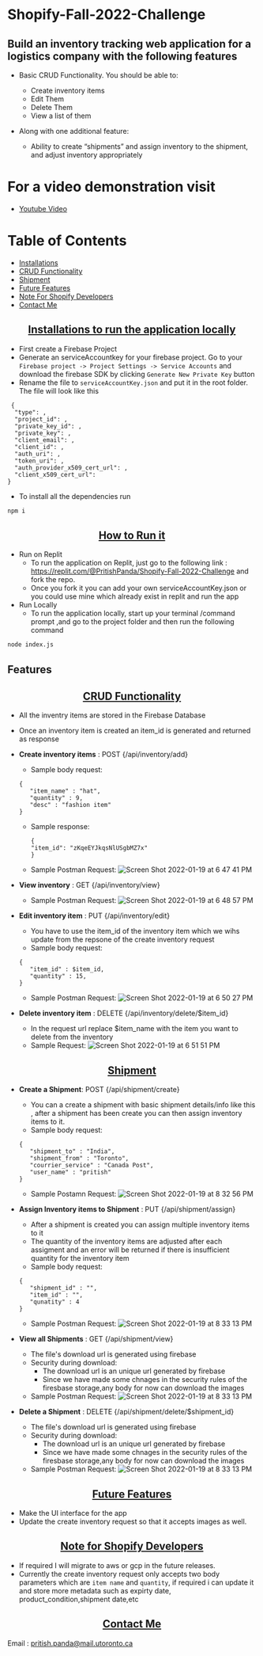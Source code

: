 # Shopify-Fall-2022-Challenge

## Build an inventory tracking web application for a logistics company with the following features

* Basic CRUD Functionality. You should be able to:
    * Create inventory items
    * Edit Them
    * Delete Them
    * View a list of them

* Along with one additional feature:
    * Ability to create “shipments” and assign inventory to the shipment, and adjust inventory appropriately

# For a video demonstration visit
-  [Youtube Video](https://www.youtube.com/watch?v=U19rjLJybpw)

# Table of Contents
- [Installations](#installations)
- [CRUD Functionality](#CRUD-Functionality)
- [Shipment](#shipment)
- [Future Features](#future-features)
- [Note For Shopify Developers](#note-for-shopify-developers)
- [Contact Me](#contact-me)


<p align="center">
    <u><h2 align="center">Installations to run the application locally</h2></u>
</p>

- First create a Firebase Project
-  Generate an serviceAccountkey for your firebase project. Go to your ```Firebase project -> Project Settings -> Service Accounts``` and download the firebase SDK by clicking ```Generate New Private Key``` button
- Rename the file to ``` serviceAccountKey.json ``` and put it in the root folder. The file will look like this
```
 {
  "type": ,
  "project_id": ,
  "private_key_id": ,
  "private_key": ,
  "client_email": ,
  "client_id": ,
  "auth_uri": ,
  "token_uri": ,
  "auth_provider_x509_cert_url": ,
  "client_x509_cert_url": 
}
```
- To install all the dependencies run 
```bash
npm i
```

<p align="center">
    <u><h2 align="center">How to Run it</h2></u>
</p>

- Run on Replit
  - To run the application on Replit, just go to the following link : https://replit.com/@PritishPanda/Shopify-Fall-2022-Challenge and fork the repo.
  - Once you fork it you can add your own serviceAccountKey.json or you could use mine which already exist in replit and run the app
- Run Locally
  - To run the application locally, start up your terminal /command prompt ,and go to the project folder and then run the following command
```bash
node index.js
```


## Features
<p align="center">
    <u><h2 align="center">CRUD Functionality</h2></u>
</p>


- All the inventry items are stored in the Firebase Database
- Once an inventory item is created an item_id is generated and returned as response
- **Create inventory items** : POST {/api/inventory/add}
   - Sample body request:
   ```
   {
      "item_name" : "hat",
      "quantity" : 9,
      "desc" : "fashion item"
   }
   ```
  - Sample response:
     ```
     {
    "item_id": "zKqeEYJkqsNlUSgbMZ7x"
    }
     ```
   - Sample Postman Request:
    ![Screen Shot 2022-01-19 at 6 47 41 PM](https://user-images.githubusercontent.com/60456975/150245325-9d0f7855-158b-412e-bad6-661e12678fda.png)
  
    
- **View inventory** : GET {/api/inventory/view}
   - Sample Postman Request:
   ![Screen Shot 2022-01-19 at 6 48 57 PM](https://user-images.githubusercontent.com/60456975/150245621-8b61ef05-b4db-4a1f-b2c3-a46430c12bb3.png)

- **Edit inventory item** : PUT {/api/inventory/edit}
  - You have to use the item_id of the  inventory item which we wihs update from the repsone of the create inventory request 
   - Sample body request:
   ```
   {
      "item_id" : $item_id,
      "quantity" : 15,
   }
   ```

   - Sample Postman Request:
   ![Screen Shot 2022-01-19 at 6 50 27 PM](https://user-images.githubusercontent.com/60456975/150245424-81ee4c21-b97b-4b9d-adc6-183291e7f425.png)

- **Delete inventory item** : DELETE {/api/inventory/delete/$item_id}
   - In the request url replace $item_name with the item you want to delete from the inventory
   - Sample Request:
   ![Screen Shot 2022-01-19 at 6 51 51 PM](https://user-images.githubusercontent.com/60456975/150245497-1c9ba362-b10f-4192-a47f-2bdb0addaf5d.png)


<p align="center">
    <u><h2 align="center">Shipment</h2></u>
</p>

- **Create a Shipment**: POST {/api/shipment/create}
  - You can a create a shipment with basic shipment details/info like this , after a shipment has been create you can then assign inventory items to it.
  - Sample body request:
   ```
   {
      "shipment_to" : "India",
      "shipment_from" : "Toronto",
      "courrier_service" : "Canada Post",
      "user_name" : "pritish"
   }
   ```
  - Sample Postamn Request:
  ![Screen Shot 2022-01-19 at 8 32 56 PM](https://user-images.githubusercontent.com/60456975/150246429-2e202895-b122-4d09-962d-b75f192b033e.png)

  
- **Assign Inventory items to Shipment** : PUT {/api/shipment/assign}
  -  After a shipment is created you can assign multiple inventory items to it
  - The quantity of the inventory items are adjusted after each assigment and an error will be returned if there is insufficient quantity for the inventory item
  - Sample body request:
   ```
   {
      "shipment_id" : "",
      "item_id" : "",
      "qunatity" : 4
   }
   ```
  - Sample Postman Request:
  ![Screen Shot 2022-01-19 at 8 33 13 PM](https://user-images.githubusercontent.com/60456975/150246468-379b50c5-3e94-4bd8-afbb-5a514ef9c176.png)

- **View all Shipments** : GET {/api/shipment/view}
  - The file's download url is generated using firebase
  - Security during download:
    - The download url is an unique url generated by firebase
    - Since we have made some chnages in the security rules of the firesbase storage,any body for now can download the images
  - Sample Postman Request:
  ![Screen Shot 2022-01-19 at 8 33 13 PM](https://user-images.githubusercontent.com/60456975/150246468-379b50c5-3e94-4bd8-afbb-5a514ef9c176.png)

- **Delete a Shipment** : DELETE {/api/shipment/delete/$shipment_id}
  - The file's download url is generated using firebase
  - Security during download:
    - The download url is an unique url generated by firebase
    - Since we have made some chnages in the security rules of the firesbase storage,any body for now can download the images
  - Sample Postman Request:
  ![Screen Shot 2022-01-19 at 8 33 13 PM](https://user-images.githubusercontent.com/60456975/150246468-379b50c5-3e94-4bd8-afbb-5a514ef9c176.png)

<p align="center">
    <u><h2 align="center">Future Features</h2></u>
</p>

- Make the UI interface for the app
- Update the create inventory request so that it accepts images as well.


<p align="center">
    <u><h2 align="center">Note for Shopify Developers</h2></u>
</p>

- If required I will migrate to aws or gcp in the future releases.
-  Currently the create inventory request only accepts two body parameters which are `item name` and `quantity`, if required i can update it and store more metadata such as expirty date, product_condition,shipment date,etc

<p align="center">
    <u><h2 align="center">Contact Me</h2></u>
</p>

Email : pritish.panda@mail.utoronto.ca

